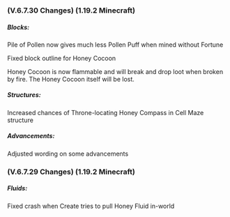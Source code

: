 ### **(V.6.7.30 Changes) (1.19.2 Minecraft)**

##### Blocks:
Pile of Pollen now gives much less Pollen Puff when mined without Fortune

Fixed block outline for Honey Cocoon

Honey Cocoon is now flammable and will break and drop loot when broken by fire. The Honey Cocoon itself will be lost.

##### Structures:
Increased chances of Throne-locating Honey Compass in Cell Maze structure

##### Advancements:
Adjusted wording on some advancements


### **(V.6.7.29 Changes) (1.19.2 Minecraft)**

##### Fluids:
Fixed crash when Create tries to pull Honey Fluid in-world
